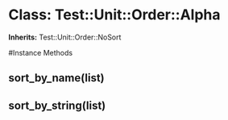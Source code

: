 # Class: Test::Unit::Order::Alpha
**Inherits:** Test::Unit::Order::NoSort
    




#Instance Methods
## sort_by_name(list) [](#method-i-sort_by_name)

## sort_by_string(list) [](#method-i-sort_by_string)

